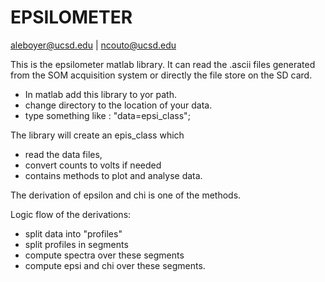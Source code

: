 # EPSILOMETER
aleboyer@ucsd.edu | ncouto@ucsd.edu

This is the epsilometer matlab library.
It can read the .ascii files generated from the SOM acquisition system or directly the file store on the SD card.

- In matlab add this library to yor path. 
- change directory to the location of your data.
- type something like : "data=epsi_class";

The library will create an epis_class which 
- read the data files,  
- convert counts to volts if needed
- contains methods to plot and analyse data. 

The derivation of epsilon and chi is one of the methods. 

Logic flow of the derivations:
- split data into "profiles"
- split profiles in segments
- compute spectra over these segments
- compute epsi and chi over these segments. 


